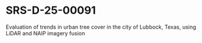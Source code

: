 # SRS-D-25-00091
Evaluation of trends in urban tree cover in the city of Lubbock, Texas, using LiDAR and NAIP imagery fusion
